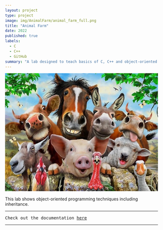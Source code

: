```yaml
---
layout: project
type: project
image: img/AnimalFarm/animal_farm_full.png
title: "Animal Farm"
date: 2022
published: true
labels:
  - C
  - C++
  - GitHub
summary: "A lab designed to teach basics of C, C++ and object-oriented programming. "
---
```

<img class="img-fluid" src="../img/AnimalFarm/animal_farm_full.jpg">

This lab shows object-oriented programming techniques including inheritance.

<hr>

<pre>
Check out the documentation <a href="https://www2.hawaii.edu/~brewerj3/ee205/animal_farm_3">here</a>
</pre>

<hr>
